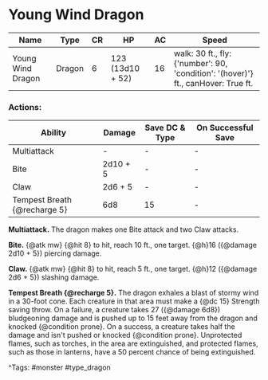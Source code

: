 # Young Wind Dragon

| Name | Type | CR | HP | AC | Speed |
|------|------|----|----|----|-------|
| Young Wind Dragon | Dragon | 6 | 123 (13d10 + 52) | 16 | walk: 30 ft., fly: {'number': 90, 'condition': '(hover)'} ft., canHover: True ft. |

### Actions:

| Ability | Damage | Save DC & Type | On Successful Save |
|---------|--------|----------------|--------------------|
| Multiattack | - | - | - |
| Bite | 2d10 + 5 | - | - |
| Claw | 2d6 + 5 | - | - |
| Tempest Breath {@recharge 5} | 6d8 | 15 | - |


**Multiattack.** The dragon makes one Bite attack and two Claw attacks.

**Bite.** {@atk mw} {@hit 8} to hit, reach 10 ft., one target. {@h}16 ({@damage 2d10 + 5}) piercing damage.

**Claw.** {@atk mw} {@hit 8} to hit, reach 5 ft., one target. {@h}12 ({@damage 2d6 + 5}) slashing damage.

**Tempest Breath {@recharge 5}.** The dragon exhales a blast of stormy wind in a 30-foot cone. Each creature in that area must make a {@dc 15} Strength saving throw. On a failure, a creature takes 27 ({@damage 6d8}) bludgeoning damage and is pushed up to 15 feet away from the dragon and knocked {@condition prone}. On a success, a creature takes half the damage and isn't pushed or knocked {@condition prone}. Unprotected flames, such as torches, in the area are extinguished, and protected flames, such as those in lanterns, have a 50 percent chance of being extinguished.

^Tags: #monster #type_dragon